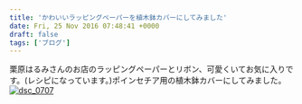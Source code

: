 ```yaml
---
title: 'かわいいラッピングペーパーを植木鉢カバーにしてみました'
date: Fri, 25 Nov 2016 07:48:41 +0000
draft: false
tags: ['ブログ']
---
```


栗原はるみさんのお店のラッピングペーパーとリボン、可愛くいてお気に入りです。(レシピになっています。)ポインセチア用の植木鉢カバーにしてみました。 [![dsc_0707](/images/2016/11/DSC_0707-576x1024.jpg)](/images/2016/11/DSC_0707.jpg)